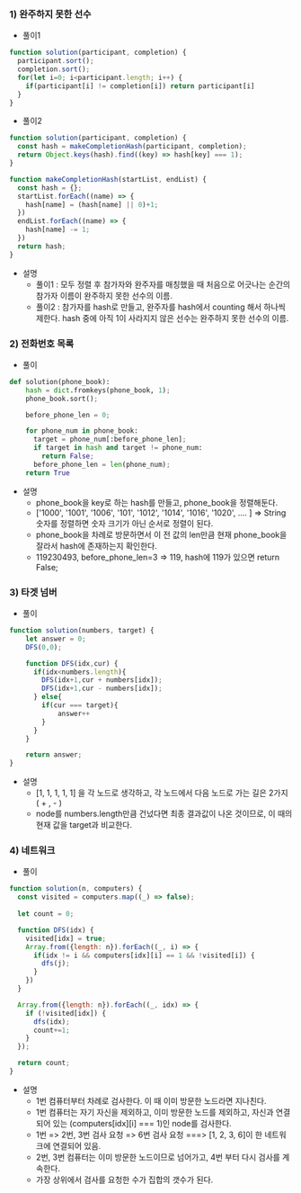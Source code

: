 ### 1) 완주하지 못한 선수
- 풀이1
```javascript
function solution(participant, completion) {
  participant.sort();
  completion.sort();
  for(let i=0; i<participant.length; i++) {
    if(participant[i] != completion[i]) return participant[i]
  }
}
  ```
- 풀이2
```javascript
function solution(participant, completion) {
  const hash = makeCompletionHash(participant, completion);
  return Object.keys(hash).find((key) => hash[key] === 1);
}

function makeCompletionHash(startList, endList) {
  const hash = {};
  startList.forEach((name) => {
    hash[name] = (hash[name] || 0)+1;
  })
  endList.forEach((name) => {
    hash[name] -= 1;
  })
  return hash;
}
```
- 설명
  * 풀이1 : 모두 정렬 후 참가자와 완주자를 매칭했을 때 처음으로 어긋나는 순간의 참가자 이름이 완주하지 못한 선수의 이름.
  * 풀이2 : 참가자를 hash로 만들고, 완주자를 hash에서 counting 해서 하나씩 제한다. hash 중에 아직 1이 사라지지 않은 선수는 완주하지 못한 선수의 이름.

### 2) 전화번호 목록
- 풀이
```python
def solution(phone_book):
    hash = dict.fromkeys(phone_book, 1);
    phone_book.sort();

    before_phone_len = 0;

    for phone_num in phone_book:
      target = phone_num[:before_phone_len];
      if target in hash and target != phone_num:
        return False;
      before_phone_len = len(phone_num);
    return True
```
- 설명
  * phone_book을 key로 하는 hash를 만들고, phone_book을 정렬해둔다.
  * ['1000', '1001', '1006', '101', '1012', '1014', '1016', '1020', .... ] => String 숫자를 정렬하면 숫자 크기가 아닌 순서로 정렬이 된다.
  * phone_book을 차례로 방문하면서 이 전 값의 len만큼 현재 phone_book을 잘라서 hash에 존재하는지 확인한다.
  * 119230493, before_phone_len=3 => 119, hash에 119가 있으면 return False;

### 3) 타겟 넘버
- 풀이
```javascript
function solution(numbers, target) {
    let answer = 0;
    DFS(0,0);

    function DFS(idx,cur) {
      if(idx<numbers.length){
        DFS(idx+1,cur + numbers[idx]);
        DFS(idx+1,cur - numbers[idx]);
      } else{
        if(cur === target){
            answer++
        }
      }
    }

    return answer;
}
```
- 설명
  * [1, 1, 1, 1, 1] 을 각 노드로 생각하고, 각 노드에서 다음 노드로 가는 길은 2가지 ( + , - )
  * node를 numbers.length만큼 건넜다면 최종 결과값이 나온 것이므로, 이 때의 현재 값을 target과 비교한다.


### 4) 네트워크
- 풀이
```javascript
function solution(n, computers) {
  const visited = computers.map((_) => false);
  
  let count = 0;

  function DFS(idx) {
    visited[idx] = true;
    Array.from({length: n}).forEach((_, i) => {
      if(idx != i && computers[idx][i] == 1 && !visited[i]) {
        dfs(j);
      }
    })
  }

  Array.from({length: n}).forEach((_, idx) => {
    if (!visited[idx]) {
      dfs(idx);
      count+=1;
    }
  });

  return count;
}
```
- 설명
  * 1번 컴퓨터부터 차례로 검사한다. 이 때 이미 방문한 노드라면 지나친다.
  * 1번 컴퓨터는 자기 자신을 제외하고, 이미 방문한 노드를 제외하고, 자신과 연결되어 있는 (computers[idx][i] === 1)인 node를 검사한다.
  * 1번 => 2번, 3번 검사 요청 => 6번 검사 요청 ===> [1, 2, 3, 6]이 한 네트워크에 연결되어 있음.
  * 2번, 3번 컴퓨터는 이미 방문한 노드이므로 넘어가고, 4번 부터 다시 검사를 계속한다.
  * 가장 상위에서 검사를 요청한 수가 집합의 갯수가 된다.


